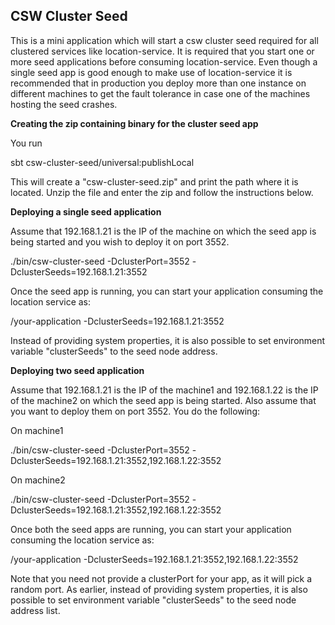 CSW Cluster Seed
----------------

This is a mini application which will start a csw cluster seed required for all clustered services like
location-service. It is required that you start one or more seed applications before consuming location-service.
Even though a single seed app is good enough to make use of location-service it is recommended that 
in production you deploy more than one instance on different machines to get the fault tolerance in case one of 
the machines hosting the seed crashes.

**Creating the zip containing binary for the cluster seed app**

You run

sbt csw-cluster-seed/universal:publishLocal

This will create a "csw-cluster-seed.zip" and print the path where it is located. Unzip the file and enter the
zip and follow the instructions below.


**Deploying a single seed application**

Assume that 192.168.1.21 is the IP of the machine on which the seed app is being started and you wish to deploy it 
on port 3552.

./bin/csw-cluster-seed -DclusterPort=3552 -DclusterSeeds=192.168.1.21:3552

Once the seed app is running, you can start your application consuming the location service as:

/your-application -DclusterSeeds=192.168.1.21:3552

Instead of providing system properties, it is also possible to set environment variable "clusterSeeds" to the 
seed node address.

**Deploying two seed application**

Assume that 192.168.1.21 is the IP of the machine1 and 192.168.1.22 is the IP of the machine2 on which 
the seed app is being started. Also assume that you want to deploy them on port 3552. You do the following:

On machine1

./bin/csw-cluster-seed -DclusterPort=3552 -DclusterSeeds=192.168.1.21:3552,192.168.1.22:3552

On machine2

./bin/csw-cluster-seed -DclusterPort=3552 -DclusterSeeds=192.168.1.21:3552,192.168.1.22:3552

Once both the seed apps are running, you can start your application consuming the location service as:

/your-application -DclusterSeeds=192.168.1.21:3552,192.168.1.22:3552

Note that you need not provide a clusterPort for your app, as it will pick a random port. 
As earlier, instead of providing system properties, it is also possible to set environment variable "clusterSeeds" to the 
seed node address list.
